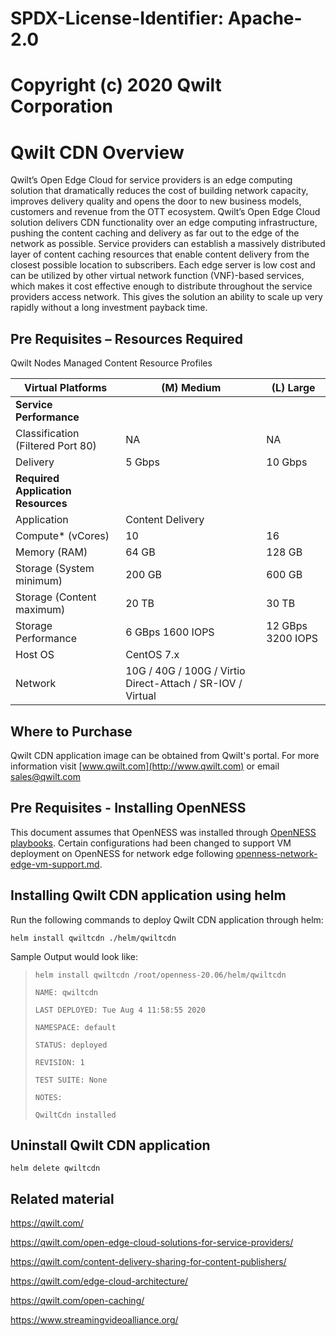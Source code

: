 # SPDX-License-Identifier: Apache-2.0
# Copyright (c) 2020 Qwilt Corporation


# **Qwilt CDN Overview**

Qwilt’s Open Edge Cloud for service providers is an edge computing solution that dramatically reduces the cost of building network capacity, improves delivery quality and opens the door to new business models, customers and revenue from the OTT ecosystem.  Qwilt’s Open Edge Cloud solution delivers CDN functionality over an edge computing infrastructure, pushing the content caching and delivery as far out to the edge of the network as possible. Service providers can establish a massively distributed layer of content caching resources that enable content delivery from the closest possible location to subscribers. Each edge server is low cost and can be utilized by other virtual network function (VNF)-based services, which makes it cost effective enough to distribute throughout the service providers access network. This gives the solution an ability to scale up very rapidly without a long investment payback time.

## **Pre Requisites – Resources Required**

Qwilt Nodes Managed Content Resource Profiles

| **Virtual Platforms**              | **(M) Medium**                                              | **(L) Large**        |
| ---------------------------------- | ----------------------------------------------------------- | -------------------- |
| **Service Performance**            |                                                             |                      |
| Classification (Filtered Port 80)  | NA                                                          | NA                   |
| Delivery                           | 5  Gbps                                                     | 10  Gbps             |
| **Required Application Resources** |                                                             |                      |
| Application                        | Content Delivery                                            |                      |
| Compute* (vCores)                  | 10                                                          | 16                   |
| Memory (RAM)                       | 64 GB                                                       | 128 GB               |
| Storage (System minimum)           | 200  GB                                                     | 600  GB              |
| Storage (Content maximum)          | 20 TB                                                       | 30 TB                |
| Storage Performance                | 6  GBps   1600 IOPS                                         | 12  GBps   3200 IOPS |
| Host OS                            | CentOS 7.x                                                  |                      |
| Network                            | 10G / 40G / 100G / Virtio  Direct-Attach / SR-IOV / Virtual |                      |

## **Where to Purchase**

Qwilt CDN application image can be obtained from Qwilt's portal. For more information visit [www.qwilt.com](http://www.qwilt.com) or email sales@qwilt.com



## Pre Requisites - Installing OpenNESS

This document assumes that OpenNESS was installed through [OpenNESS playbooks](https://github.com/open-ness/specs/blob/master/doc/getting-started/network-edge/controller-edge-node-setup.md). Certain configurations had been changed to support VM deployment on OpenNESS for network edge following [openness-network-edge-vm-support.md](https://github.com/open-ness/specs/blob/master/doc/applications-onboard/openness-network-edge-vm-support.md).



## Installing Qwilt CDN application using helm

Run the following commands to deploy Qwilt CDN application through helm:

`helm install qwiltcdn ./helm/qwiltcdn`

 Sample Output would look like:

> `helm install qwiltcdn /root/openness-20.06/helm/qwiltcdn`
>
> `NAME: qwiltcdn`
>
> `LAST DEPLOYED: Tue Aug 4 11:58:55 2020`
>
> `NAMESPACE: default`
>
> `STATUS: deployed`
>
> `REVISION: 1`
>
> `TEST SUITE: None`
>
> `NOTES:`
>
> `QwiltCdn installed`	



## Uninstall Qwilt CDN application

`helm delete qwiltcdn`



## **Related material**

https://qwilt.com/

https://qwilt.com/open-edge-cloud-solutions-for-service-providers/

https://qwilt.com/content-delivery-sharing-for-content-publishers/

https://qwilt.com/edge-cloud-architecture/

https://qwilt.com/open-caching/

https://www.streamingvideoalliance.org/
